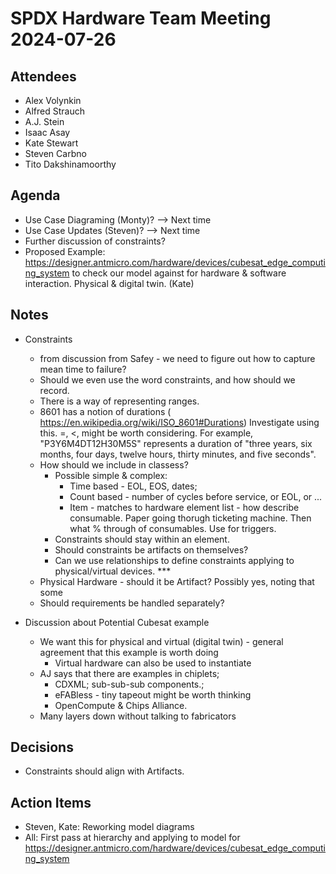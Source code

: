 # SPDX Hardware Team Meeting 2024-07-26

## Attendees
* Alex Volynkin
* Alfred Strauch
* A.J. Stein
* Isaac Asay
* Kate Stewart
* Steven Carbno
* Tito Dakshinamoorthy

## Agenda
* Use Case Diagraming (Monty)? --> Next time
* Use Case Updates (Steven)? --> Next time
* Further discussion of constraints? 
* Proposed Example: https://designer.antmicro.com/hardware/devices/cubesat_edge_computing_system to check our model against for hardware & software interaction.   Physical & digital twin.   (Kate)

## Notes
* Constraints 
  * from discussion from Safey - we need to figure out how to capture mean time to failure?  
  * Should we even use the word constraints, and how should we record. 
  * There is a way of representing ranges.
  * 8601 has a notion of durations ( https://en.wikipedia.org/wiki/ISO_8601#Durations)  Investigate using this.    =, <, might be worth considering.   For example, "P3Y6M4DT12H30M5S" represents a duration of "three years, six months, four days, twelve hours, thirty minutes, and five seconds".
  * How should we include in classess?
     * Possible simple & complex:  
        * Time based - EOL, EOS, dates;
        * Count based - number of cycles before service, or EOL, or ...
        * Item - matches to hardware element list - how describe consumable.   Paper going thorugh ticketing machine.   Then what % through of consumables.   Use for triggers. 
     * Constraints should stay within an element.
     * Should constraints be artifacts on themselves?    
     * Can we use relationships to define constraints applying to physical/virtual devices.  ***
  * Physical Hardware - should it be Artifact?    Possibly yes, noting that some
  * Should requirements be handled separately? 

* Discussion about Potential Cubesat example
   * We want this for physical and virtual (digital twin) - general agreement that this example is worth doing
     * Virtual hardware can also be used to instantiate
   * AJ says that there are examples in chiplets;   
      * CDXML;   sub-sub-sub components.;  
      * eFABless - tiny tapeout might be worth thinking 
      * OpenCompute & Chips Alliance.
  * Many layers down without talking to fabricators

## Decisions
* Constraints should align with Artifacts.

## Action Items
* Steven, Kate:  Reworking model diagrams
* All:  First pass at hierarchy and applying to model for https://designer.antmicro.com/hardware/devices/cubesat_edge_computing_system
